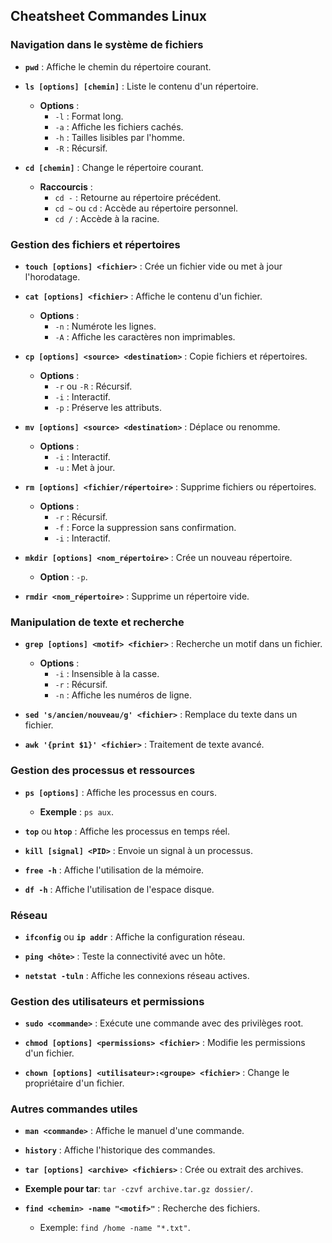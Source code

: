 ## Cheatsheet Commandes Linux

### Navigation dans le système de fichiers

- **`pwd`** : Affiche le chemin du répertoire courant.

- **`ls [options] [chemin]`** : Liste le contenu d'un répertoire.
  - **Options** :
    - `-l` : Format long.
    - `-a` : Affiche les fichiers cachés.
    - `-h` : Tailles lisibles par l'homme.
    - `-R` : Récursif.

- **`cd [chemin]`** : Change le répertoire courant.
  - **Raccourcis** :
    - `cd -` : Retourne au répertoire précédent.
    - `cd ~` ou `cd` : Accède au répertoire personnel.
    - `cd /` : Accède à la racine.

### Gestion des fichiers et répertoires

- **`touch [options] <fichier>`** : Crée un fichier vide ou met à jour l'horodatage.

- **`cat [options] <fichier>`** : Affiche le contenu d'un fichier.
  - **Options** :
    - `-n` : Numérote les lignes.
    - `-A` : Affiche les caractères non imprimables.

- **`cp [options] <source> <destination>`** : Copie fichiers et répertoires.
  - **Options** :
    - `-r` ou `-R` : Récursif.
    - `-i` : Interactif.
    - `-p` : Préserve les attributs.

- **`mv [options] <source> <destination>`** : Déplace ou renomme.
  - **Options** :
    - `-i` : Interactif.
    - `-u` : Met à jour.

- **`rm [options] <fichier/répertoire>`** : Supprime fichiers ou répertoires.
  - **Options** :
    - `-r` : Récursif.
    - `-f` : Force la suppression sans confirmation.
    - `-i` : Interactif.

- **`mkdir [options] <nom_répertoire>`** : Crée un nouveau répertoire.
  - **Option** : `-p`.

- **`rmdir <nom_répertoire>`** : Supprime un répertoire vide.

### Manipulation de texte et recherche

- **`grep [options] <motif> <fichier>`** : Recherche un motif dans un fichier.
  - **Options** :
    - `-i` : Insensible à la casse.
    - `-r` : Récursif.
    - `-n` : Affiche les numéros de ligne.

- **`sed 's/ancien/nouveau/g' <fichier>`** : Remplace du texte dans un fichier.

- **`awk '{print $1}' <fichier>`** : Traitement de texte avancé.

### Gestion des processus et ressources

- **`ps [options]`** : Affiche les processus en cours.
  - **Exemple** : `ps aux`.

- **`top`** ou **`htop`** : Affiche les processus en temps réel.

- **`kill [signal] <PID>`** : Envoie un signal à un processus.

- **`free -h`** : Affiche l'utilisation de la mémoire.

- **`df -h`** : Affiche l'utilisation de l'espace disque.

### Réseau

- **`ifconfig`** ou **`ip addr`** : Affiche la configuration réseau.

- **`ping <hôte>`** : Teste la connectivité avec un hôte.

- **`netstat -tuln`** : Affiche les connexions réseau actives.

### Gestion des utilisateurs et permissions

- **`sudo <commande>`** : Exécute une commande avec des privilèges root.

- **`chmod [options] <permissions> <fichier>`** : Modifie les permissions d'un fichier.

- **`chown [options] <utilisateur>:<groupe> <fichier>`** : Change le propriétaire d'un fichier.

### Autres commandes utiles

- **`man <commande>`** : Affiche le manuel d'une commande.

- **`history`** : Affiche l'historique des commandes.

- **`tar [options] <archive> <fichiers>`** : Crée ou extrait des archives.

- **Exemple pour tar**: `tar -czvf archive.tar.gz dossier/`.

- **`find <chemin> -name "<motif>"`** : Recherche des fichiers.
  - Exemple: `find /home -name "*.txt"`.
